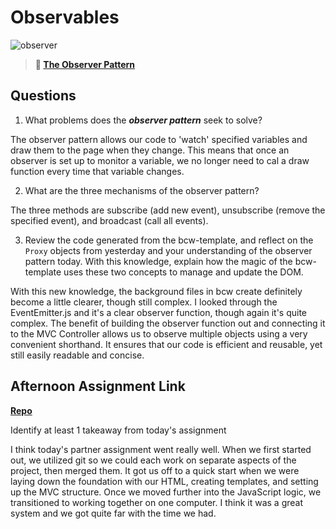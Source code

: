 # Observables

![observer](https://bcw.blob.core.windows.net/public/img/journals/8014045611652045)

> **📖 [The Observer Pattern](https://codeworksacademy.com/fs-student-guide/resources/wk3/04-Observer-Pattern)**

## Questions

1. What problems does the ***observer pattern*** seek to solve?

The observer pattern allows our code to 'watch' specified variables and draw them to the page when they change. This means that once an observer is set up to monitor a variable, we no longer need to cal a draw function every time that variable changes.

2. What are the three mechanisms of the observer pattern?

The three methods are subscribe (add new event), unsubscribe (remove the specified event), and broadcast (call all events).

3. Review the code generated from the bcw-template, and reflect on the `Proxy` objects from yesterday and your understanding of the observer pattern today. With this knowledge, explain how the magic of the bcw-template uses these two concepts to manage and update the DOM.

With this new knowledge, the background files in bcw create definitely become a little clearer, though still complex. I looked through the EventEmitter.js and it's a clear observer function, though again it's quite complex. The benefit of building the observer function out and connecting it to the MVC Controller allows us to observe multiple objects using a very convenient shorthand. It ensures that our code is efficient and reusable, yet still easily readable and concise.



## Afternoon Assignment Link

**[Repo](https://github.com/ElizabethKeyes/fruit-salad)**

Identify at least 1 takeaway from today's assignment

I think today's partner assignment went really well. When we first started out, we utilized git so we could each work on separate aspects of the project, then merged them. It got us off to a quick start when we were laying down the foundation with our HTML, creating templates, and setting up the MVC structure. Once we moved further into the JavaScript logic, we transitioned to working together on one computer. I think it was a great system and we got quite far with the time we had.